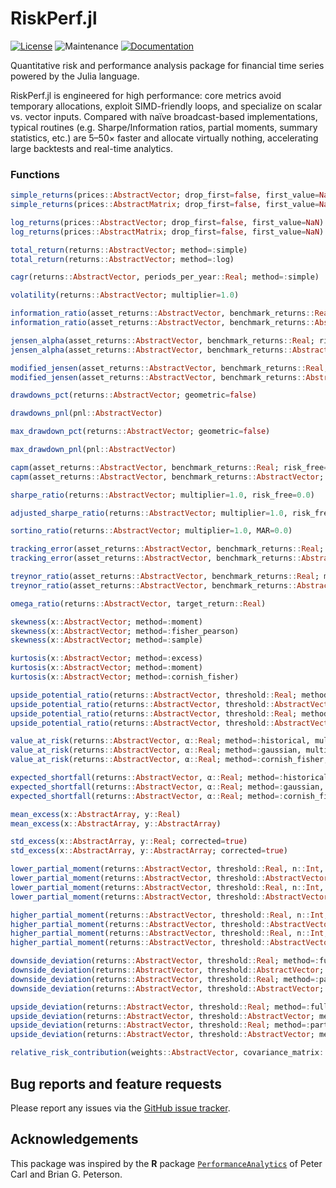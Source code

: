 # RiskPerf.jl

[![License](https://img.shields.io/badge/License-MIT-yellow.svg)](https://github.com/rbeeli/RiskPerf.jl/blob/main/LICENSE)
![Maintenance](https://img.shields.io/maintenance/yes/2025)
[![Documentation](https://img.shields.io/badge/docs-stable-blue.svg)](https://rbeeli.github.io/RiskPerf.jl/stable/)

Quantitative risk and performance analysis package for financial time series powered by the Julia language.

RiskPerf.jl is engineered for high performance: core metrics avoid temporary allocations, exploit SIMD-friendly loops, and specialize on scalar vs. vector inputs. Compared with naïve broadcast-based implementations, typical routines (e.g. Sharpe/Information ratios, partial moments, summary statistics, etc.) are 5–50× faster and allocate virtually nothing, accelerating large backtests and real-time analytics.

### Functions

```julia
simple_returns(prices::AbstractVector; drop_first=false, first_value=NaN)
simple_returns(prices::AbstractMatrix; drop_first=false, first_value=NaN)

log_returns(prices::AbstractVector; drop_first=false, first_value=NaN)
log_returns(prices::AbstractMatrix; drop_first=false, first_value=NaN)

total_return(returns::AbstractVector; method=:simple)
total_return(returns::AbstractVector; method=:log)

cagr(returns::AbstractVector, periods_per_year::Real; method=:simple)

volatility(returns::AbstractVector; multiplier=1.0)

information_ratio(asset_returns::AbstractVector, benchmark_returns::Real; multiplier=1.0)
information_ratio(asset_returns::AbstractVector, benchmark_returns::AbstractVector; multiplier=1.0)

jensen_alpha(asset_returns::AbstractVector, benchmark_returns::Real; risk_free=0.0)
jensen_alpha(asset_returns::AbstractVector, benchmark_returns::AbstractVector; risk_free=0.0)

modified_jensen(asset_returns::AbstractVector, benchmark_returns::Real; risk_free=0.0)
modified_jensen(asset_returns::AbstractVector, benchmark_returns::AbstractVector; risk_free=0.0)

drawdowns_pct(returns::AbstractVector; geometric=false)

drawdowns_pnl(pnl::AbstractVector)

max_drawdown_pct(returns::AbstractVector; geometric=false)

max_drawdown_pnl(pnl::AbstractVector)

capm(asset_returns::AbstractVector, benchmark_returns::Real; risk_free=0.0)
capm(asset_returns::AbstractVector, benchmark_returns::AbstractVector; risk_free=0.0)

sharpe_ratio(returns::AbstractVector; multiplier=1.0, risk_free=0.0)

adjusted_sharpe_ratio(returns::AbstractVector; multiplier=1.0, risk_free=0.0)

sortino_ratio(returns::AbstractVector; multiplier=1.0, MAR=0.0)

tracking_error(asset_returns::AbstractVector, benchmark_returns::Real; multiplier=1.0)
tracking_error(asset_returns::AbstractVector, benchmark_returns::AbstractVector; multiplier=1.0)

treynor_ratio(asset_returns::AbstractVector, benchmark_returns::Real; multiplier=1.0, risk_free=0.0)
treynor_ratio(asset_returns::AbstractVector, benchmark_returns::AbstractVector; multiplier=1.0, risk_free=0.0)

omega_ratio(returns::AbstractVector, target_return::Real)

skewness(x::AbstractVector; method=:moment)
skewness(x::AbstractVector; method=:fisher_pearson)
skewness(x::AbstractVector; method=:sample)

kurtosis(x::AbstractVector; method=:excess)
kurtosis(x::AbstractVector; method=:moment)
kurtosis(x::AbstractVector; method=:cornish_fisher)

upside_potential_ratio(returns::AbstractVector, threshold::Real; method=:full)
upside_potential_ratio(returns::AbstractVector, threshold::AbstractVector; method=:full)
upside_potential_ratio(returns::AbstractVector, threshold::Real; method=:partial)
upside_potential_ratio(returns::AbstractVector, threshold::AbstractVector; method=:partial)

value_at_risk(returns::AbstractVector, α::Real; method=:historical, multiplier=1.0)
value_at_risk(returns::AbstractVector, α::Real; method=:gaussian, multiplier=1.0)
value_at_risk(returns::AbstractVector, α::Real; method=:cornish_fisher, multiplier=1.0)

expected_shortfall(returns::AbstractVector, α::Real; method=:historical, multiplier=1.0)
expected_shortfall(returns::AbstractVector, α::Real; method=:gaussian, multiplier=1.0)
expected_shortfall(returns::AbstractVector, α::Real; method=:cornish_fisher, multiplier=1.0)

mean_excess(x::AbstractArray, y::Real)
mean_excess(x::AbstractArray, y::AbstractArray)

std_excess(x::AbstractArray, y::Real; corrected=true)
std_excess(x::AbstractArray, y::AbstractArray; corrected=true)

lower_partial_moment(returns::AbstractVector, threshold::Real, n::Int, method=:full)
lower_partial_moment(returns::AbstractVector, threshold::AbstractVector, n::Int, method=:full)
lower_partial_moment(returns::AbstractVector, threshold::Real, n::Int, method=:partial)
lower_partial_moment(returns::AbstractVector, threshold::AbstractVector, n::Int, method=:partial)

higher_partial_moment(returns::AbstractVector, threshold::Real, n::Int, method=:full)
higher_partial_moment(returns::AbstractVector, threshold::AbstractVector, n::Int, method=:full)
higher_partial_moment(returns::AbstractVector, threshold::Real, n::Int, method=:partial)
higher_partial_moment(returns::AbstractVector, threshold::AbstractVector, n::Int, method=:partial)

downside_deviation(returns::AbstractVector, threshold::Real; method=:full)
downside_deviation(returns::AbstractVector, threshold::AbstractVector; method=:full)
downside_deviation(returns::AbstractVector, threshold::Real; method=:partial)
downside_deviation(returns::AbstractVector, threshold::AbstractVector; method=:partial)

upside_deviation(returns::AbstractVector, threshold::Real; method=:full)
upside_deviation(returns::AbstractVector, threshold::AbstractVector; method=:full)
upside_deviation(returns::AbstractVector, threshold::Real; method=:partial)
upside_deviation(returns::AbstractVector, threshold::AbstractVector; method=:partial)

relative_risk_contribution(weights::AbstractVector, covariance_matrix::AbstractMatrix)
```

## Bug reports and feature requests

Please report any issues via the [GitHub issue tracker](https://github.com/rbeeli/RiskPerf.jl/issues).

## Acknowledgements

This package was inspired by the **R** package [`PerformanceAnalytics`](https://cran.r-project.org/web/packages/PerformanceAnalytics/index.html) of Peter Carl and Brian G. Peterson.
